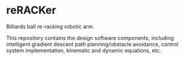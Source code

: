 # reRACKer

Billiards ball re-racking robotic arm.

This repository contains the design software components, including intelligent gradient descent path planning/obstacle avoidance, control system implementation, kinematic and dynamic equations, etc.
